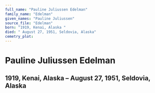 ```yaml
---
full_name: "Pauline Juliussen Edelman"
family_name: "Edelman"
given_names: "Pauline Juliussen"
source_file: "Edelman"
born: "1919, Kenai, Alaska "
died: " August 27, 1951, Seldovia, Alaska"
cemetry_plot: 
---
```

# Pauline Juliussen Edelman

## 1919, Kenai, Alaska – August 27, 1951, Seldovia, Alaska


